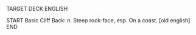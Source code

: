 TARGET DECK
ENGLISH

START
Basic
Cliff
Back: n. Steep rock-face, esp. On a coast. [old english]
END
